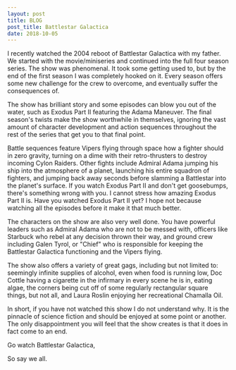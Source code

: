 ```yaml
---
layout: post
title: BLOG
post_title: Battlestar Galactica
date: 2018-10-05
---
```


I recently watched the 2004 reboot of Battlestar Galactica with my father.  We started with the movie/miniseries and continued into the full four season series. The show was phenomenal.  It took some getting used to, but by the end of the first season I was completely hooked on it.  Every season offers some new challenge for the crew to overcome, and eventually suffer the consequences of.  

The show has brilliant story and some episodes can blow you out of the water, such as Exodus Part II featuring the Adama Maneuver.  The final season's twists make the show worthwhile in themselves, ignoring the vast amount of character development and action sequences throughout the rest of the series that get you to that final point.

Battle sequences feature Vipers flying through space how a fighter should in zero gravity, turning on a dime with their retro-thrusters to destroy incoming Cylon Raiders.  Other fights include Admiral Adama jumping his ship into the atmosphere of a planet, launching his entire squadron of fighters, and jumping back away seconds before slamming a Battlestar into the planet's surface.  If you watch Exodus Part II and don't get goosebumps, there's something wrong with you.  I cannot stress how amazing Exodus Part II is.  Have you watched Exodus Part II yet?  I hope not because watching all the episodes before it make it that much better.

The characters on the show are also very well done.  You have powerful leaders such as Admiral Adama who are not to be messed with, officers like Starbuck who rebel at any decision thrown their way, and ground crew including Galen Tyrol, or "Chief" who is responsible for keeping the Battlestar Galactica functioning and the Vipers flying.

The show also offers a variety of great gags, including but not limited to: seemingly infinite supplies of alcohol, even when food is running low, Doc Cottle having a cigarette in the infirmary in every scene he is in, eating algae, the corners being cut off of some regularly rectangular square things, but not all, and Laura Roslin enjoying her recreational Chamalla Oil.

In short, if you have not watched this show I do not understand why.  It is the pinnacle of science fiction and should be enjoyed at some point or another.  The only disappointment you will feel that the show creates is that it does in fact come to an end.

Go watch Battlestar Galactica,

So say we all.